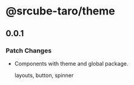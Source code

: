 # @srcube-taro/theme

## 0.0.1

### Patch Changes

- Components with theme and global package.

  layouts, button, spinner
